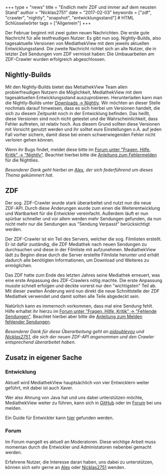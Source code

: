 +++
type = "news"
title = "Endlich mehr ZDF und immer auf dem neusten Stand"
author = "Nicklas2751"
date = "2017-02-03"
keywords = ["zdf", "crawler", "nightly", "snapshot", "entwicklungsstand"] # HTML Schlüsselwörter
tags = ["Allgemein"]
+++

Der Februar beginnt mit zwei guten neuen Nachrichten. Die erste gute Nachricht für alle testfreudigen Nutzer: Es gibt nun sog. Nightly-Builds, also tagesaktuelle Versionen von MediathekView mit dem jeweils aktuellen Entwicklungsstand. Die zweite Nachricht richtet sich an alle Nutzer, die in letzter Zeit Sendungen vom ZDF vermisst haben: Die Umbauarbeiten am ZDF-Crawler wurden erfolgreich abgeschlossen.

## Nightly-Builds

Mit den Nightly-Builds bietet das MetiathekView Team allen probierfreudigen Nutzern die Möglichkeit, MediathekView mit dem tagesaktuellen Entwicklungsstand auszuprobieren. Herunterladen kann man die Nightly-Builds unter [Downloads -> Nightly](https://download.mediathekview.de/unstabil/). Wir möchten an dieser Stelle nochmals darauf hinweisen, dass es sich hierbei um Versionen handelt, die sich zu diesem Zeitpunkt noch in der Entwicklung befinden. Das heißt, diese Versionen sind noch nicht getestet und die Wahrscheinlichkeit, dass Fehler auftreten, ist relativ hoch. Aus diesem Grund sollten diese Versionen mit Vorsicht genutzt werden und ihr solltet eure Einstellungen o.Ä. auf jeden Fall vorher sichern, damit diese bei einem schwerwiegenden Fehler nicht verloren gehen können.

Wenn ihr Bugs findet, meldet diese bitte im [Forum unter "Fragen, Hilfe, Kritik" -> "Nightly"](https://forum.mediathekview.de/category/4/fragen-hilfe-kritik). Beachtet hierbei bitte die [Anleitung zum Fehlermelden](https://forum.mediathekview.de/topic/137/anleitung-fehler-melden) für die Nightlies.

_Besonderer Dank geht hierbei an [Alex](https://forum.mediathekview.de/user/alex), der sich federführend um dieses Thema gekümmert hat._

## ZDF

Der sog. ZDF-Crawler wurde stark überarbeitet und nutzt nun die neue ZDF-API. Durch diese Änderungen wurde zum einen die Weiterentwicklung und Wartbarkeit für die Entwickler vereinfacht. Außerdem läuft er nun spürbar schneller und vor allem werden mehr Sendungen gefunden, da nun nicht mehr nur die Sendungen aus "Sendung Verpasst" berücksichtigt werden.

Der ZDF-Crawler ist ein Teil des Servers, welcher die sog. Filmlisten erstellt. Er ist dafür zuständig, die ZDF Mediathek nach neuen Sendungen zu durchsuchen und diese in der Filmliste mit aufzunehmen. MediathekView lädt zu Beginn diese durch die Server erstellte Filmliste herunter und erhält dadurch alle benötigten Informationen, um Download und Weiteres zu ermöglichen.

Das ZDF hatte zum Ende des letzten Jahres seine Mediathek erneuert, was eine erste Anpassung des ZDF-Crawlers nötig machte. Die erste Anpassung musste schnell erfolgen und deckte vorerst nur den "wichtigsten" Teil ab. Mit dieser zweiten Änderung wird nun direkt die neue Schnittstelle der ZDF Mediathek verwendet und damit sollten alle Teile abgedeckt sein.

Natürlich kann es immernoch vorkommen, dass mal eine Sendung fehlt. Hilfe erhaltet ihr hierzu im [Forum unter "Fragen, Hilfe, Kritik" -> "Fehlende Sendungen"](https://forum.mediathekview.de/category/7/fehlende-sendungen). Beachtet hierbei aber bitte die [Anleitung zum Melden fehlender Sendungen](https://forum.mediathekview.de/topic/99/fehlende-sendung-melden).

_Besonderer Dank für diese Überarbeitung geht an [pidoubleyou](https://github.com/pidoubleyou) und [Nicklas2751](https://github.com/Nicklas2751), die sich der neuen ZDF-API angenommen und den Crawler entsprechend überarbeitet haben._

## Zusatz in eigener Sache

### Entwicklung

Aktuell wird MediathekView hauptsächlich von vier Entwicklern weiter geführt, mit dabei ist auch Xaver.

Wer also Ahnung von Java hat und uns dabei unterstützen möchte, MediathekView weiter zu führen, kann sich in [GitHub](https://github.com/mediathekview) oder im [Forum](https://forum.mediathekview.de/category/5/entwicklerforum) bei uns melden.

Ein Guide für Entwickler kann [hier](https://github.com/mediathekview/MediathekView/wiki/Quickstart-Guide) gefunden werden.

### Forum

Im Forum mangelt es aktuell an Moderatoren. Diese wichtige Arbeit muss momentan durch die Entwickler und Administatoren nebenbei gemacht werden.

Erfahrene Nutzer, die Interesse daran haben, uns dabei zu unterstützen, können sich sehr gerne an [Alex](https://forum.mediathekview.de/user/alex) oder [Nicklas2751](https://forum.mediathekview.de/user/nicklas2751) wenden.
